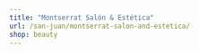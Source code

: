 ```yaml
---
title: "Montserrat Salón & Estética"
url: /san-juan/montserrat-salon-and-estetica/
shop: beauty
---
```

